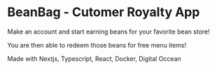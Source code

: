 # BeanBag - Cutomer Royalty App

Make an account and start earning beans for your favorite bean store! 

You are then able to redeem those beans for free menu items!

Made with Nextjs, Typescript, React, Docker, Digital Occean
